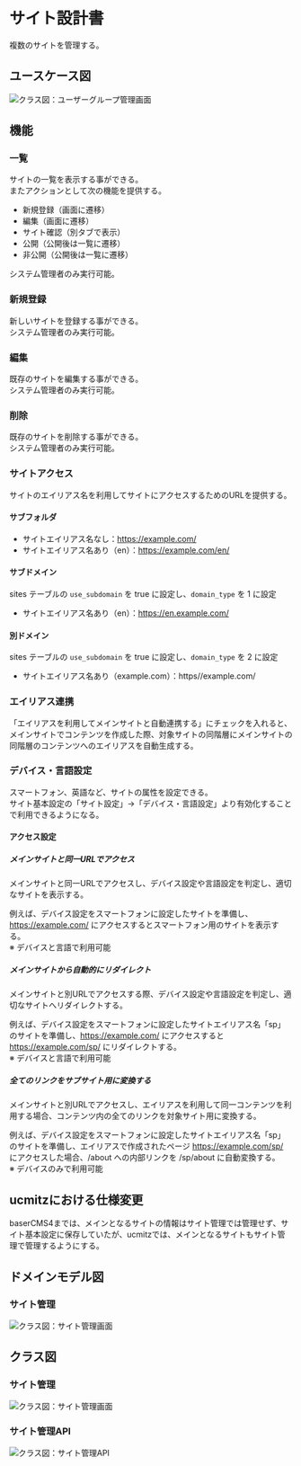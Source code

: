 # サイト設計書

複数のサイトを管理する。

## ユースケース図
![クラス図：ユーザーグループ管理画面](../../../svg/use_case/baser-core/sites.svg)

 
## 機能
### 一覧
サイトの一覧を表示する事ができる。  
またアクションとして次の機能を提供する。
- 新規登録（画面に遷移）
- 編集（画面に遷移）
- サイト確認（別タブで表示）
- 公開（公開後は一覧に遷移）
- 非公開（公開後は一覧に遷移）

システム管理者のみ実行可能。

### 新規登録
新しいサイトを登録する事ができる。  
システム管理者のみ実行可能。

### 編集
既存のサイトを編集する事ができる。  
システム管理者のみ実行可能。

### 削除
既存のサイトを削除する事ができる。  
システム管理者のみ実行可能。

 
### サイトアクセス
サイトのエイリアス名を利用してサイトにアクセスするためのURLを提供する。

#### サブフォルダ
- サイトエイリアス名なし：https://example.com/
- サイトエイリアス名あり（en）：https://example.com/en/

#### サブドメイン
sites テーブルの `use_subdomain` を true に設定し、`domain_type` を 1 に設定
- サイトエイリアス名あり（en）：https://en.example.com/

#### 別ドメイン
sites テーブルの `use_subdomain` を true に設定し、`domain_type` を 2 に設定
- サイトエイリアス名あり（example.com）：https//example.com/

 
### エイリアス連携
「エイリアスを利用してメインサイトと自動連携する」にチェックを入れると、メインサイトでコンテンツを作成した際、対象サイトの同階層にメインサイトの同階層のコンテンツへのエイリアスを自動生成する。

 
### デバイス・言語設定
スマートフォン、英語など、サイトの属性を設定できる。  
サイト基本設定の「サイト設定」→「デバイス・言語設定」より有効化することで利用できるようになる。

#### アクセス設定
##### メインサイトと同一URLでアクセス  
メインサイトと同一URLでアクセスし、デバイス設定や言語設定を判定し、適切なサイトを表示する。  

例えば、デバイス設定をスマートフォンに設定したサイトを準備し、https://example.com/ にアクセスするとスマートフォン用のサイトを表示する。  
※ デバイスと言語で利用可能

##### メインサイトから自動的にリダイレクト
メインサイトと別URLでアクセスする際、デバイス設定や言語設定を判定し、適切なサイトへリダイレクトする。
  
例えば、デバイス設定をスマートフォンに設定したサイトエイリアス名「sp」のサイトを準備し、https://example.com/ にアクセスすると https://example.com/sp/ にリダイレクトする。  
※ デバイスと言語で利用可能

##### 全てのリンクをサブサイト用に変換する
メインサイトと別URLでアクセスし、エイリアスを利用して同一コンテンツを利用する場合、コンテンツ内の全てのリンクを対象サイト用に変換する。
  
例えば、デバイス設定をスマートフォンに設定したサイトエイリアス名「sp」のサイトを準備し、エイリアスで作成されたページ https://example.com/sp/ にアクセスした場合、/about への内部リンクを /sp/about に自動変換する。  
※ デバイスのみで利用可能
 
## ucmitzにおける仕様変更

baserCMS4までは、メインとなるサイトの情報はサイト管理では管理せず、サイト基本設定に保存していたが、ucmitzでは、メインとなるサイトもサイト管理で管理するようにする。

 
## ドメインモデル図
### サイト管理
![クラス図：サイト管理画面](../../../svg/domain_model/baser-core/sites.svg)

 
## クラス図
### サイト管理
![クラス図：サイト管理画面](../../../svg/class/baser-core/manage_sites.svg)

 
### サイト管理API
![クラス図：サイト管理API](../../../svg/class/baser-core/api_sites.svg)

